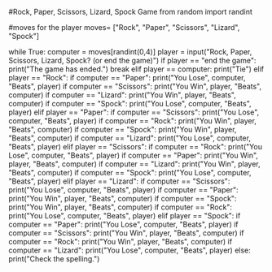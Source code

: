 #Rock, Paper, Scissors, Lizard, Spock Game
from random import randint

#moves for the player
moves= ["Rock", "Paper", "Scissors", "Lizard", "Spock"]

while True:
    computer = moves[randint(0,4)]
    player = input("Rock, Paper, Scissors, Lizard, Spock? (or end the game)")
    if player == "end the game":
        print("The game has ended.")
        break
    elif player == computer:
        print("Tie")
    elif player == "Rock":
        if computer == "Paper":
            print("You Lose", computer, "Beats", player)
        if computer == "Scissors":
            print("You Win", player, "Beats", computer)
        if computer == "Lizard":
            print("You Win", player, "Beats", computer)
        if computer == "Spock":
            print("You Lose", computer, "Beats", player)
    elif player == "Paper":
        if computer == "Scissors":
            print("You Lose", computer, "Beats", player)
        if computer == "Rock":
            print("You Win", player, "Beats", computer)
        if computer == "Spock":
            print("You Win", player, "Beats", computer)
        if computer == "Lizard":
            print("You Lose", computer, "Beats", player)
    elif player == "Scissors":
        if computer == "Rock":
            print("You Lose", computer, "Beats", player)
        if computer == "Paper":
            print("You Win", player, "Beats", computer)
        if computer == "Lizard":
            print("You Win", player, "Beats", computer)
        if computer == "Spock":
            print("You Lose", computer, "Beats", player)
    elif player == "Lizard":
        if computer == "Scissors":
            print("You Lose", computer, "Beats", player)
        if computer == "Paper":
            print("You Win", player, "Beats", computer)
        if computer == "Spock":
            print("You Win", player, "Beats", computer)
        if computer == "Rock":
            print("You Lose", computer, "Beats", player)
    elif player == "Spock":
        if computer == "Paper":
            print("You Lose", computer, "Beats", player)
        if computer == "Scissors":
            print("You Win", player, "Beats", computer)
        if computer == "Rock":
            print("You Win", player, "Beats", computer)
        if computer == "Lizard":
            print("You Lose", computer, "Beats", player)
    else:
        print("Check the spelling.")
    
    
